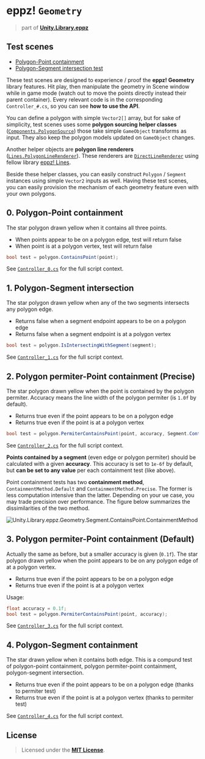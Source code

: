 # eppz! `Geometry`
> part of [**Unity.Library.eppz**](https://github.com/eppz/Unity.Library.eppz)


## Test scenes

+ [Polygon-Point containment](#0-polygon-point-containment)
+ [Polygon-Segment intersection test](#1-polygon-segment-intersection)

These test scenes are designed to experience / proof the **eppz! Geometry** library features. Hit play, then manipulate the geometry in Scene window while in game mode (watch out to move the points directly instead their parent container). Every relevant code is in the corresponding `Controller_#.cs`, so you can see **how to use the API**.

You can define a polygon with simple `Vector2[]` array, but for sake of simplicity, test scenes uses some **polygon sourcing helper classes** ([`Components.PolygonSource`](../Components/PolygonSource.cs)) those take simple `GameObject` transforms as input. They also keep the polygon models updated on `GameObject` changes.

Another helper objects are **polygon line renderers** ([`Lines.PolygonLineRenderer`](../Lines/PolygonLineRenderer.cs)). These renderers are [`DirectLineRenderer`](https://github.com/eppz/Unity.Library.eppz.Lines/blob/master/DirectLineRenderer.cs) using fellow library [eppz! Lines](https://github.com/eppz/Unity.Library.eppz.Lines).

Beside these helper classes, you can easily construct `Polygon` / `Segment` instances using simple `Vector2` inputs as well. Having these test scenes, you can easily provision the mechanism of each geometry feature even with your own polygons.

## 0. Polygon-Point containment

The star polygon drawn yellow when it contains all three points.

+ When points appear to be on a polygon edge, test will return false
+ When point is at a polygon vertex, test will return false

```C#
bool test = polygon.ContainsPoint(point);
```
See [`Controller_0.cs`](Controllers/Controller_0,cs) for the full script context.


## 1. Polygon-Segment intersection

The star polygon drawn yellow when any of the two segments intersects any polygon edge.

+ Returns false when a segment endpoint appears to be on a polygon edge
+ Returns false when a segment endpoint is at a polygon vertex

```C#
bool test = polygon.IsIntersectingWithSegment(segment);
```
See [`Controller_1.cs`](Controllers/Controller_1,cs) for the full script context.


## 2. Polygon permiter-Point containment (Precise)

The star polygon drawn yellow when the point is contained by the polygon permiter. Accuracy means the line width of the polygon permiter (is `1.0f` by default).

+ Returns true even if the point appears to be on a polygon edge
+ Returns true even if the point is at a polygon vertex

```C#
bool test = polygon.PermiterContainsPoint(point, accuracy, Segment.ContainmentMethod.Precise);
```
See [`Controller_2.cs`](Controllers/Controller_2,cs) for the full script context.

**Points contained by a segment** (even edge or polygon permiter) should be calculated with a given **accuracy**. This accuracy is set to `1e-6f` by default, but **can be set to any value** per each containment test (like above).

Point containment tests has two **containment method**, `ContainmentMethod.Default` and `ContainmentMethod.Precise`. The former is less computation intensive than the latter. Depending on your ue case, you may trade precision over performance. The figure below summarizes the dissimilarities of the two method.

![Unity.Library.eppz.Geometry.Segment.ContainsPoint.ContainmentMethod](https://github.com/eppz/Unity.Library.eppz.Geometry/raw/Documentation/Documentation/Unity.Library.eppz.Geometry.Segment.ContainsPoint.ContainmentMethod.png)

## 3. Polygon permiter-Point containment (Default)

Actually the same as before, but a smaller accuracy is given (`0.1f`). The star polygon drawn yellow when the point appears to be on any polygon edge of at a polygon vertex.

+ Returns true even if the point appears to be on a polygon edge
+ Returns true even if the point is at a polygon vertex

Usage:
```C#
float accuracy = 0.1f;	
bool test = polygon.PermiterContainsPoint(point, accuracy);
```
See [`Controller_3.cs`](Controllers/Controller_3,cs) for the full script context.

## 4. Polygon-Segment containment

The star drawn yellow when it contains both edge. This is a compund test of polygon-point containment, polygon permiter-point containment, polygon-segment intersection.

+ Returns true even if the point appears to be on a polygon edge (thanks to permiter test)
+ Returns true even if the point is at a polygon vertex (thanks to permiter test)

See [`Controller_4.cs`](Controllers/Controller_4,cs) for the full script context.


## License

> Licensed under the [**MIT License**](https://en.wikipedia.org/wiki/MIT_License).
